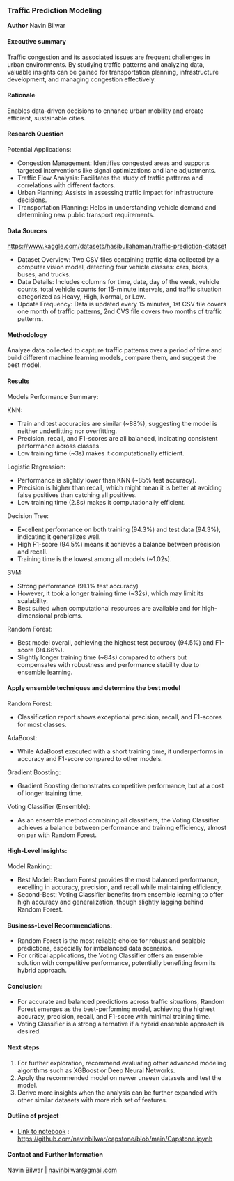 ### Traffic Prediction Modeling

**Author**
Navin Bilwar

#### Executive summary
Traffic congestion and its associated issues are frequent challenges in urban environments. By studying traffic patterns and analyzing data, valuable insights can be gained for transportation planning, infrastructure development, and managing congestion effectively.

#### Rationale
Enables data-driven decisions to enhance urban mobility and create efficient, sustainable cities.

#### Research Question

Potential Applications: </br>
- Congestion Management: Identifies congested areas and supports targeted interventions like signal optimizations and lane adjustments. </br>
- Traffic Flow Analysis: Facilitates the study of traffic patterns and correlations with different factors. </br>
- Urban Planning: Assists in assessing traffic impact for infrastructure decisions. </br>
- Transportation Planning: Helps in understanding vehicle demand and determining new public transport requirements. </br>

#### Data Sources
https://www.kaggle.com/datasets/hasibullahaman/traffic-prediction-dataset </br>
- Dataset Overview: Two CSV files containing traffic data collected by a computer vision model, detecting four vehicle classes: cars, bikes, buses, and trucks. </br>
- Data Details: Includes columns for time, date, day of the week, vehicle counts, total vehicle counts for 15-minute intervals, and traffic situation categorized as Heavy, High, Normal, or Low. </br>
- Update Frequency: Data is updated every 15 minutes, 1st CSV file covers one month of traffic patterns, 2nd CVS file covers two months of traffic patterns. </br>

#### Methodology
Analyze data collected to capture traffic patterns over a period of time and build different machine learning models, compare them, and suggest the best model.

#### Results

Models Performance Summary: </br>

KNN: </br>

- Train and test accuracies are similar (~88%), suggesting the model is neither underfitting nor overfitting. </br>
- Precision, recall, and F1-scores are all balanced, indicating consistent performance across classes. </br>
- Low training time (~3s) makes it computationally efficient. </br>

Logistic Regression: </br>

- Performance is slightly lower than KNN (~85% test accuracy). </br>
- Precision is higher than recall, which might mean it is better at avoiding false positives than catching all positives. </br>
- Low training time (2.8s) makes it computationally efficient. </br>

Decision Tree: </br>

- Excellent performance on both training (94.3%) and test data (94.3%), indicating it generalizes well. </br>
- High F1-score (94.5%) means it achieves a balance between precision and recall. </br>
- Training time is the lowest among all models (~1.02s). </br>

SVM: </br>

- Strong performance (91.1% test accuracy) </br>
- However, it took a longer training time (~32s), which may limit its scalability. </br>
- Best suited when computational resources are available and for high-dimensional problems. </br>

Random Forest: </br>

- Best model overall, achieving the highest test accuracy (94.5%) and F1-score (94.66%). </br>
- Slightly longer training time (~84s) compared to others but compensates with robustness and performance stability due to ensemble learning. </br>

#### Apply ensemble techniques and determine the best model

Random Forest: </br>
- Classification report shows exceptional precision, recall, and F1-scores for most classes.

AdaBoost:  </br>
- While AdaBoost executed with a short training time, it underperforms in accuracy and F1-score compared to other models.

Gradient Boosting: </br>
- Gradient Boosting demonstrates competitive performance, but at a cost of longer training time.

Voting Classifier (Ensemble):  </br>
- As an ensemble method combining all classifiers, the Voting Classifier achieves a balance between performance and training efficiency, almost on par with Random Forest.

#### High-Level Insights:

Model Ranking:  </br>
- Best Model: Random Forest provides the most balanced performance, excelling in accuracy, precision, and recall while maintaining efficiency.
- Second-Best: Voting Classifier benefits from ensemble learning to offer high accuracy and generalization, though slightly lagging behind Random Forest.

#### Business-Level Recommendations:

- Random Forest is the most reliable choice for robust and scalable predictions, especially for imbalanced data scenarios.
- For critical applications, the Voting Classifier offers an ensemble solution with competitive performance, potentially benefiting from its hybrid approach.

#### Conclusion:
- For accurate and balanced predictions across traffic situations, Random Forest emerges as the best-performing model, achieving the highest accuracy, precision, recall, and F1-score with minimal training time. 
- Voting Classifier is a strong alternative if a hybrid ensemble approach is desired.

#### Next steps
1. For further exploration, recommend evaluating other advanced modeling algorithms such as XGBoost or Deep Neural Networks. </br>
2. Apply the recommended model on newer unseen datasets and test the model. </br>
3. Derive more insights when the analysis can be further expanded with other similar datasets with more rich set of features. </br>

#### Outline of project

- [Link to notebook](https://github.com/navinbilwar/capstone/blob/main/Capstone.ipynb) : https://github.com/navinbilwar/capstone/blob/main/Capstone.ipynb


#### Contact and Further Information
Navin Bilwar | navinbilwar@gmail.com
